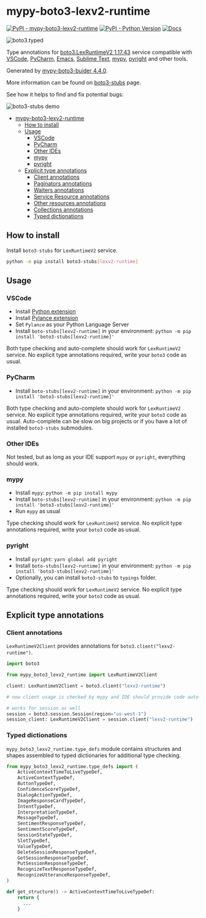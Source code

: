 # mypy-boto3-lexv2-runtime

[![PyPI - mypy-boto3-lexv2-runtime](https://img.shields.io/pypi/v/mypy-boto3-lexv2-runtime.svg?color=blue)](https://pypi.org/project/mypy-boto3-lexv2-runtime)
[![PyPI - Python Version](https://img.shields.io/pypi/pyversions/mypy-boto3-lexv2-runtime.svg?color=blue)](https://pypi.org/project/mypy-boto3-lexv2-runtime)
[![Docs](https://img.shields.io/readthedocs/mypy-boto3-builder.svg?color=blue)](https://mypy-boto3-builder.readthedocs.io/)

![boto3.typed](https://github.com/vemel/mypy_boto3_builder/raw/master/logo.png)

Type annotations for
[boto3.LexRuntimeV2 1.17.43](https://boto3.amazonaws.com/v1/documentation/api/1.17.43/reference/services/lexv2-runtime.html#LexRuntimeV2) service
compatible with
[VSCode](https://code.visualstudio.com/),
[PyCharm](https://www.jetbrains.com/pycharm/),
[Emacs](https://www.gnu.org/software/emacs/),
[Sublime Text](https://www.sublimetext.com/),
[mypy](https://github.com/python/mypy),
[pyright](https://github.com/microsoft/pyright)
and other tools.

Generated by [mypy-boto3-buider 4.4.0](https://github.com/vemel/mypy_boto3_builder).

More information can be found on [boto3-stubs](https://pypi.org/project/boto3-stubs/) page.

See how it helps to find and fix potential bugs:

![boto3-stubs demo](https://github.com/vemel/mypy_boto3_builder/raw/master/demo.gif)

- [mypy-boto3-lexv2-runtime](#mypy-boto3-lexv2-runtime)
  - [How to install](#how-to-install)
  - [Usage](#usage)
    - [VSCode](#vscode)
    - [PyCharm](#pycharm)
    - [Other IDEs](#other-ides)
    - [mypy](#mypy)
    - [pyright](#pyright)
  - [Explicit type annotations](#explicit-type-annotations)
    - [Client annotations](#client-annotations)
    - [Paginators annotations](#paginators-annotations)
    - [Waiters annotations](#waiters-annotations)
    - [Service Resource annotations](#service-resource-annotations)
    - [Other resources annotations](#other-resources-annotations)
    - [Collections annotations](#collections-annotations)
    - [Typed dictionations](#typed-dictionations)

## How to install

Install `boto3-stubs` for `LexRuntimeV2` service.

```bash
python -m pip install boto3-stubs[lexv2-runtime]
```

## Usage

### VSCode

- Install [Python extension](https://marketplace.visualstudio.com/items?itemName=ms-python.python)
- Install [Pylance extension](https://marketplace.visualstudio.com/items?itemName=ms-python.vscode-pylance)
- Set `Pylance` as your Python Language Server
- Install `boto-stubs[lexv2-runtime]` in your environment: `python -m pip install 'boto3-stubs[lexv2-runtime]'`

Both type checking and auto-complete should work for `LexRuntimeV2` service.
No explicit type annotations required, write your `boto3` code as usual.

### PyCharm

- Install `boto-stubs[lexv2-runtime]` in your environment: `python -m pip install 'boto3-stubs[lexv2-runtime]'`

Both type checking and auto-complete should work for `LexRuntimeV2` service.
No explicit type annotations required, write your `boto3` code as usual.
Auto-complete can be slow on big projects or if you have a lot of installed `boto3-stubs` submodules.

### Other IDEs

Not tested, but as long as your IDE support `mypy` or `pyright`, everything should work.

### mypy

- Install `mypy`: `python -m pip install mypy`
- Install `boto-stubs[lexv2-runtime]` in your environment: `python -m pip install 'boto3-stubs[lexv2-runtime]'`
- Run `mypy` as usual

Type checking should work for `LexRuntimeV2` service.
No explicit type annotations required, write your `boto3` code as usual.

### pyright

- Install `pyright`: `yarn global add pyright`
- Install `boto-stubs[lexv2-runtime]` in your environment: `python -m pip install 'boto3-stubs[lexv2-runtime]'`
- Optionally, you can install `boto3-stubs` to `typings` folder.

Type checking should work for `LexRuntimeV2` service.
No explicit type annotations required, write your `boto3` code as usual.

## Explicit type annotations

### Client annotations

`LexRuntimeV2Client` provides annotations for `boto3.client("lexv2-runtime")`.

```python
import boto3

from mypy_boto3_lexv2_runtime import LexRuntimeV2Client

client: LexRuntimeV2Client = boto3.client("lexv2-runtime")

# now client usage is checked by mypy and IDE should provide code auto-complete

# works for session as well
session = boto3.session.Session(region="us-west-1")
session_client: LexRuntimeV2Client = session.client("lexv2-runtime")
```








### Typed dictionations

`mypy_boto3_lexv2_runtime.type_defs` module contains structures and shapes assembled
to typed dictionaries for additional type checking.

```python
from mypy_boto3_lexv2_runtime.type_defs import (
    ActiveContextTimeToLiveTypeDef,
    ActiveContextTypeDef,
    ButtonTypeDef,
    ConfidenceScoreTypeDef,
    DialogActionTypeDef,
    ImageResponseCardTypeDef,
    IntentTypeDef,
    InterpretationTypeDef,
    MessageTypeDef,
    SentimentResponseTypeDef,
    SentimentScoreTypeDef,
    SessionStateTypeDef,
    SlotTypeDef,
    ValueTypeDef,
    DeleteSessionResponseTypeDef,
    GetSessionResponseTypeDef,
    PutSessionResponseTypeDef,
    RecognizeTextResponseTypeDef,
    RecognizeUtteranceResponseTypeDef,
)

def get_structure() -> ActiveContextTimeToLiveTypeDef:
    return {
      ...
    }
```
